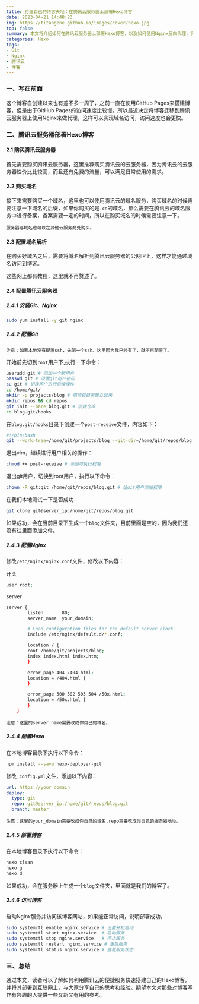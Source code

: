 ```yaml
---
title: 打造自己的博客天地：在腾讯云服务器上部署Hexo博客
date: 2023-04-21 14:48:23
img: https://titangene.github.io/images/cover/hexo.jpg
top: false
summary: 本文将介绍如何在腾讯云服务器上部署Hexo博客，以及如何使用Nginx反向代理，实现域名访问。
categories: Hexo
tags:
- Git
- Nginx
- 腾讯云
- 博客
---
```


### 一、写在前面

这个博客自创建以来也有差不多一周了，之前一直在使用GitHub Pages来搭建博客，但是由于GitHub Pages的访问速度比较慢，所以最近决定将博客迁移到腾讯云服务器上使用Nginx来做代理，这样可以实现域名访问，访问速度也会更快。

### 二、腾讯云服务器部署Hexo博客

#### 2.1 购买腾讯云服务器

首先需要购买腾讯云服务器，这里推荐购买腾讯云的云服务器，因为腾讯云的云服务器性价比比较高，而且还有免费的流量，可以满足日常使用的需求。

#### 2.2 购买域名

接下来需要购买一个域名，这里也可以使用腾讯云的域名服务，购买域名的时候需要注意一下域名的后缀，如果你购买的是`.cn`的域名，那么需要在腾讯云的域名服务中进行备案，备案需要一定的时间，所以在购买域名的时候需要注意一下。

`服务器与域名也可以在其他云服务商处购买。`

#### 2.3 配置域名解析

在购买好域名之后，需要将域名解析到腾讯云服务器的公网IP上，这样才能通过域名访问到博客。

这些网上都有教程，这里就不再赘述了。

#### 2.4 配置腾讯云服务器

##### 2.4.1 安装Git、Nginx

```bash
sudo yum install -y git nginx
```

##### 2.4.2 配置Git

`注意：如果本地没有配置ssh，先配一个ssh。这里因为我已经有了，就不再配置了。`

开始前先切到`root`用户下,执行一下命令：

```bash
useradd git # 添加一个新用户
passwd git # 设置git用户密码
su git # 切换用户进行后续操作
cd /home/git/
mkdir -p projects/blog # 把项目目录建立起来
mkdir repos && cd repos
git init --bare blog.git # 创建仓库
cd blog.git/hooks
```

在`blog.git/hooks`目录下创建一个`post-receive`文件，内容如下：

```bash
#!/bin/bash
git --work-tree=/home/git/projects/blog --git-dir=/home/git/repos/blog.git checkout -f
```

退出vim，继续进行用户相关的操作：

```bash
chmod +x post-receive # 添加可执行权限
```

退出git用户，切换到root用户，执行以下命令：

```bash
chown -R git:git /home/git/repos/blog.git # 给git用户添加权限
```

在我们本地测试一下是否成功：

```bash
git clone git@server_ip:/home/git/repos/blog.git
```

如果成功，会在当前目录下生成一个`blog`文件夹，目前里面是空的，因为我们还没有往里面添加文件。

##### 2.4.3 配置Nginx

修改`/etc/nginx/nginx.conf`文件，修改以下内容：

开头

```bash
user root;
```

server

```bash
server {
        listen       80;
        server_name  your_domain;

        # Load configuration files for the default server block.
        include /etc/nginx/default.d/*.conf;

        location / {
        root /home/git/projects/blog;
        index index.html index.htm;
        }

        error_page 404 /404.html;
        location = /404.html {
        }

        error_page 500 502 503 504 /50x.html;
        location = /50x.html {
        }
    }
```

`注意：这里的server_name需要改成你自己的域名。`

##### 2.4.4 配置Hexo

在本地博客目录下执行以下命令：

```bash
npm install --save hexo-deployer-git
```

修改`_config.yml`文件，添加以下内容：

```yaml
url: https://your_domain
deploy:
  type: git
  repo: git@server_ip:/home/git/repos/blog.git
  branch: master
```

`注意：这里的your_domain需要改成你自己的域名,repo需要改成你自己的服务器地址。`

##### 2.4.5 部署博客

在本地博客目录下执行以下命令：

```bash
hexo clean
hexo g
hexo d
```

如果成功，会在服务器上生成一个`blog`文件夹，里面就是我们的博客了。

##### 2.4.6 访问博客

启动Nginx服务并访问该博客网站，如果能正常访问，说明部署成功。

```bash
sudo systemctl enable nginx.service # 设置开机启动
sudo systemctl start nginx.service  # 启动服务
sudo systemctl stop nginx.service   # 停止服务
sudo systemctl restart nginx.service # 重启服务
sudo systemctl status nginx.service # 查看服务状态
```

### 三、总结

通过本文，读者可以了解如何利用腾讯云的便捷服务快速搭建自己的Hexo博客，并将其部署到互联网上，与大家分享自己的思考和经验。期望本文对那些对博客写作有兴趣的人提供一些又新又有用的参考。
